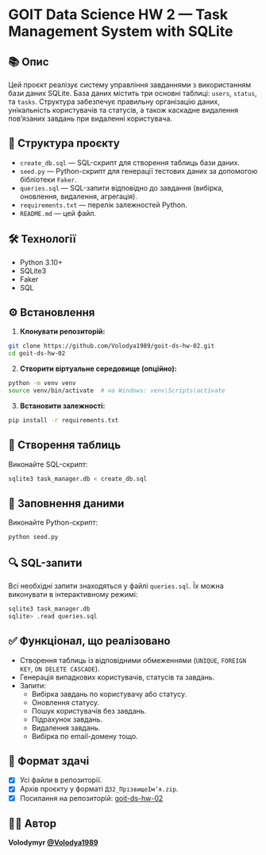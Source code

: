 # GOIT Data Science HW 2 — Task Management System with SQLite

## 📚 Опис

Цей проєкт реалізує систему управління завданнями з використанням бази даних SQLite. База даних містить три основні
таблиці: `users`, `status`, та `tasks`. Структура забезпечує правильну організацію даних, унікальність користувачів та
статусів, а також каскадне видалення пов’язаних завдань при видаленні користувача.

## 📂 Структура проєкту

- `create_db.sql` — SQL-скрипт для створення таблиць бази даних.
- `seed.py` — Python-скрипт для генерації тестових даних за допомогою бібліотеки `Faker`.
- `queries.sql` — SQL-запити відповідно до завдання (вибірка, оновлення, видалення, агрегація).
- `requirements.txt` — перелік залежностей Python.
- `README.md` — цей файл.

## 🛠️ Технології

- Python 3.10+
- SQLite3
- Faker
- SQL

## ⚙️ Встановлення

1. **Клонувати репозиторій:**

```bash
git clone https://github.com/Volodya1989/goit-ds-hw-02.git
cd goit-ds-hw-02
```

2. **Створити віртуальне середовище (опційно):**

```bash
python -m venv venv
source venv/bin/activate  # на Windows: venv\Scripts\activate
```

3. **Встановити залежності:**

```bash
pip install -r requirements.txt
```

## 🧱 Створення таблиць

Виконайте SQL-скрипт:

```bash
sqlite3 task_manager.db < create_db.sql
```

## 🌱 Заповнення даними

Виконайте Python-скрипт:

```bash
python seed.py
```

## 🔍 SQL-запити

Всі необхідні запити знаходяться у файлі `queries.sql`. Їх можна виконувати в інтерактивному режимі:

```bash
sqlite3 task_manager.db
sqlite> .read queries.sql
```

## ✅ Функціонал, що реалізовано

- Створення таблиць із відповідними обмеженнями (`UNIQUE`, `FOREIGN KEY`, `ON DELETE CASCADE`).
- Генерація випадкових користувачів, статусів та завдань.
- Запити:
    - Вибірка завдань по користувачу або статусу.
    - Оновлення статусу.
    - Пошук користувачів без завдань.
    - Підрахунок завдань.
    - Видалення завдань.
    - Вибірка по email-домену тощо.

## 📎 Формат здачі

- [x] Усі файли в репозиторії.
- [x] Архів проєкту у форматі `ДЗ2_ПрізвищеІм’я.zip`.
- [x] Посилання на репозиторій: [goit-ds-hw-02](https://github.com/Volodya1989/goit-ds-hw-02)

## 🧑‍💻 Автор

**Volodymyr [@Volodya1989](https://github.com/Volodya1989)**
